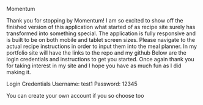 Momentum

Thank you for stopping by Momentum! I am so excited to show off the finished version of this application what started of as recipe site surely has transformed into something special. The application is fully responsive and is built to be on both mobile and tablet screen sizes. Please navigate to the actual recipe instructions in order to input them into the meal planner. In my portfolio site will have the links to the repo and my github Below are the login credentials and instructions to get you started. Once again thank you for taking interest in my site and I hope you have as much fun as I did making it.

Login Credentials
Username: test1
Password: 12345

You can create your own account if you so choose too
